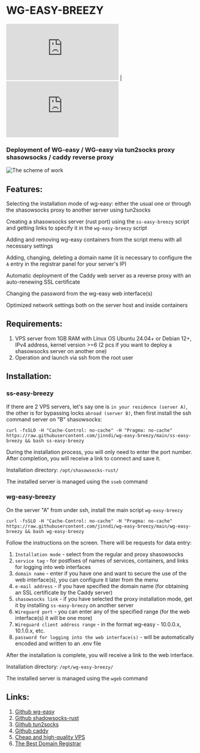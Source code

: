 # WG-EASY-BREEZY

![RU](https://github.com/jinndi/wg-easy-breezy/blob/main/README.md) | ![EN](https://github.com/jinndi/wg-easy-breezy/blob/main/README-en.md)

### Deployment of WG-easy / WG-easy via tun2socks proxy shasowsocks / caddy reverse proxy


![The scheme of work](https://github.com/user-attachments/assets/f041ac27-b01c-45e1-87c5-58f05bb432c3 )


## Features:

Selecting the installation mode of wg-easy: either the usual one or through the shasowsocks proxy to another server using tun2socks

Creating a shasowsocks server (rust port) using the `ss-easy-breezy` script and getting links to specify it in the `wg-easy-breezy` script

Adding and removing wg-easy containers from the script menu with all necessary settings

Adding, changing, deleting a domain name (it is necessary to configure the `A` entry in the registrar panel for your server's IP)

Automatic deployment of the Caddy web server as a reverse proxy with an auto-renewing SSL certificate

Changing the password from the wg-easy web interface(s)

Optimized network settings both on the server host and inside containers 

## Requirements:

1. VPS server from 1GB RAM with Linux OS Ubuntu 24.04+ or Debian 12+, IPv4 address, kernel version >=6 (2 pcs if you want to deploy a shasowsocks server on another one)
2. Operation and launch via ssh from the root user

## Installation:

### ss-easy-breezy

If there are 2 VPS servers, let's say one is `in your residence (server A)`, the other is for bypassing locks `abroad (server B)`,
then first install the ssh command server on "B" shasowsocks:

```
curl -fsSLO -H "Cache-Control: no-cache" -H "Pragma: no-cache" https://raw.githubusercontent.com/jinndi/wg-easy-breezy/main/ss-easy-breezy && bash ss-easy-breezy
```
During the installation process, you will only need to enter the port number. After completion, you will receive a link to connect and save it.

Installation directory: `/opt/shasowsocks-rust/`

The installed server is managed using the `sseb` command

### wg-easy-breezy

On the server "A" from under ssh, install the main script `wg-easy-breezy`

```
curl -fsSLO -H "Cache-Control: no-cache" -H "Pragma: no-cache" https://raw.githubusercontent.com/jinndi/wg-easy-breezy/main/wg-easy-breezy && bash wg-easy-breezy
```

Follow the instructions on the screen. There will be requests for data entry:

 1. `Installation mode` - select from the regular and proxy shasowsocks
 2. `service tag` - for postfixes of names of services, containers, and links for logging into web interfaces
 3. `domain name` - enter if you have one and want to secure the use of the web interface(s), you can configure it later from the menu
 4. `e-mail address` - if you have specified the domain name (for obtaining an SSL certificate by the Caddy server)
 5. `shasowsocks link` - if you have selected the proxy installation mode, get it by installing `ss-easy-breezy` on another server
 6. `Wireguard port` - you can enter any of the specified range (for the web interface(s) it will be one more)
 7. `Wireguard client address range` - in the format wg-easy - 10.0.0.x, 10.1.0.x, etc.
 8. `password for logging into the web interface(s)` - will be automatically encoded and written to an .env file

After the installation is complete, you will receive a link to the web interface.

Installation directory: `/opt/wg-easy-breezy/`

The installed server is managed using the `wgeb` command



## Links:
1. [Github wg-easy](https://github.com/wg-easy/wg-easy)
2. [Github shadowsocks-rust](https://github.com/shadowsocks/shadowsocks-rust)
3. [Github tun2socks](https://github.com/xjasonlyu/tun2socks)
4. [Github caddy](https://github.com/caddyserver/caddy)
5. [Cheap and high-quality VPS](https://just.hosting/?ref=231025 )
6. [The Best Domain Registrar](https://www.namecheap.com )
